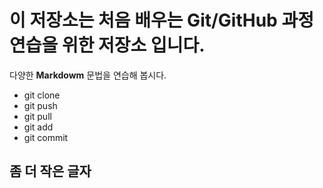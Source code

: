 # 이 저장소는 처음 배우는 Git/GitHub 과정 연습을 위한 저장소 입니다.
다양한 **Markdowm** 문법을 연습해 봅시다.
 - git clone
 - git push
 - git pull
 - git add
 - git commit

## 좀 더 작은 글자

